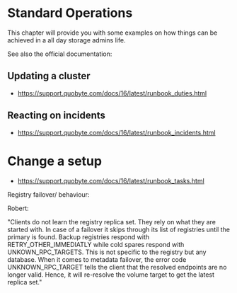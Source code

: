 # Standard Operations

This chapter will provide you with some examples on how things can be achieved in a all day storage 
admins life. 

See also the official documentation: 

## Updating a cluster
* https://support.quobyte.com/docs/16/latest/runbook_duties.html

## Reacting on incidents
* https://support.quobyte.com/docs/16/latest/runbook_incidents.html

# Change a setup
* https://support.quobyte.com/docs/16/latest/runbook_tasks.html

Registry failover/ behaviour:

Robert:

"Clients do not learn the registry replica set. They rely on what they are started with. In case of a failover it skips through its list of registries until the primary is found. Backup registries respond with RETRY_OTHER_IMMEDIATLY while cold spares respond with UNKOWN_RPC_TARGETS. This is not specific to the registry but any database. When it comes to metadata failover, the error code UNKNOWN_RPC_TARGET tells the client that the resolved endpoints are no longer valid. Hence, it will re-resolve the volume target to get the latest replica set."


